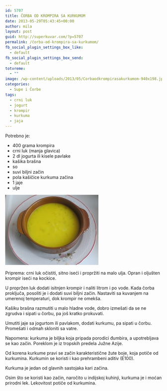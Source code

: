 ```yaml
---
id: 5707
title: ČORBA OD KROMPIRA SA KURKUMOM
date: 2013-05-29T05:43:45+00:00
author: mila
layout: post
guid: http://superkuvar.com/?p=5707
permalink: /čorba-od-krompira-sa-kurkumom/
fb_social_plugin_settings_box_like:
  - default
fb_social_plugin_settings_box_send:
  - default
totvreme:
  - ""
image: /wp-content/uploads/2013/05/Corbaodkrompirasakurkumom-940x198.jpg
categories:
  - Supe i Čorbe
tags:
  - crni luk
  - jogurt
  - krompir
  - kurkuma
  - jaja
---
```

Potrebno je:

  * 400 grama krompira
  * crni luk (manja glavica)
  * 2 dl jogurta ili kisele pavlake
  * kašika brašna
  * so
  * suvi biljni začin
  * pola kašičice kurkuma začina
  * 1 jaje
  * ulje

<img class="alignnone size-medium wp-image-5708" src="/wp-content/uploads/2013/05/Corbaodkrompirasakurkumom-300x225.jpg" alt="Corbaodkrompirasakurkumom" width="300" height="225" /> 

Priprema: crni luk očistiti, sitno iseći i propržiti na malo ulja. Opran i oljušten krompir iseći na kockice.

U propržen luk dodati isitnjen krompir i naliti litrom i po vode. Kada čorba proključa, posoliti je i dodati suvi biljni začin. Nastaviti sa kuvanjem na umerenoj temperaturi, dok krompir ne omekša.

Kašiku brašna razmutiti u malo hladne vode, dobro izmešati da se ne zgrudva i sipati u čorbu, pa još kratko prokuvati.

Umutiti jaje sa jogurtom ili pavlakom, dodati kurkumu, pa sipati u čorbu. Promešati i odmah skloniti sa vatre.

Napomena: kurkuma je biljka koja pripada porodici đumbira, a upotrebljava se kao začin. Poreklom je iz tropskih predela Južne Azije.

Od korena kurkume pravi se začin karakteristične žute boje, koja potiče od kurkumina. Kurkumin se koristi i kao prehrambeni aditiv (E100).

Kurkuma je jedan od glavnih sastojaka kari začina.

Osim što se koristi kao začin, naročito u indijskoj kuhinji, kurkuma je i moćan prirodni lek. Lekovitost potiče od kurkumina.